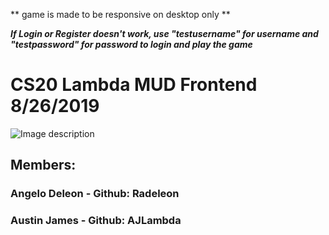 ** game is made to be responsive on desktop only **

***If Login or Register doesn't work, use "testusername" for username and "testpassword" for password to login and play the game***

# CS20 Lambda MUD Frontend  8/26/2019
![Image description](https://i.ibb.co/ZcrjSV4/lambdamud2.png)
## Members:
### Angelo Deleon - Github: Radeleon
### Austin James - Github: AJLambda
